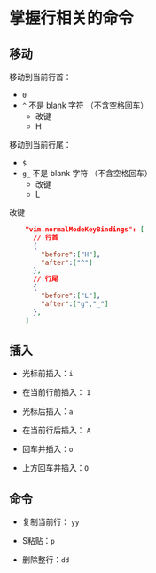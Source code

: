 
# 掌握⾏相关的命令
## 移动

移动到当前行首：

- `0`
- `^` 不是 blank 字符 （不含空格回车）
  - 改键
  - H



移动到当前行尾：

- `$`
- `g_` 不是 blank 字符 （不含空格回车）
  - 改键
  - L


改键

```json
    "vim.normalModeKeyBindings": [
      // 行首
      {
        "before":["H"],
        "after":["^"]
      },
      // 行尾
      {
        "before":["L"],
        "after":["g","_"]
      },
    ]
```



## 插入

- 光标前插入：`i`

- 在当前行前插入： `I`

- 光标后插入：`a`

- 在当前行后插入： `A`

- 回车并插入：`o`

- 上方回车并插入：`O`


## 命令

- 复制当前行： `yy`

- S粘贴：`p`

- 删除整行：`dd`